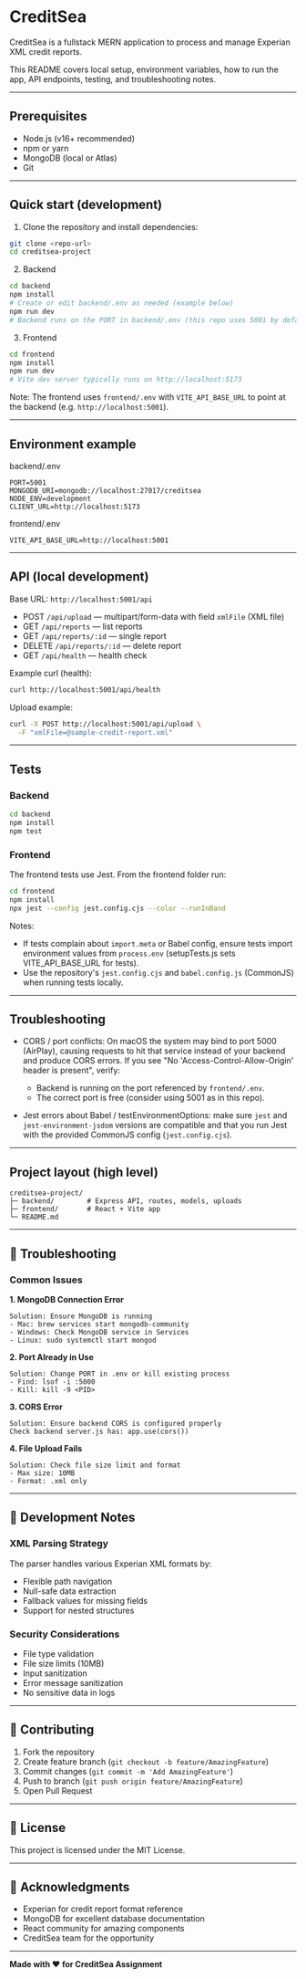 # CreditSea

CreditSea is a fullstack MERN application to process and manage Experian XML credit reports.

This README covers local setup, environment variables, how to run the app, API endpoints, testing, and troubleshooting notes.

---

## Prerequisites

- Node.js (v16+ recommended)
- npm or yarn
- MongoDB (local or Atlas)
- Git

---

## Quick start (development)

1. Clone the repository and install dependencies:

```bash
git clone <repo-url>
cd creditsea-project
```

2. Backend

```bash
cd backend
npm install
# Create or edit backend/.env as needed (example below)
npm run dev
# Backend runs on the PORT in backend/.env (this repo uses 5001 by default)
```

3. Frontend

```bash
cd frontend
npm install
npm run dev
# Vite dev server typically runs on http://localhost:5173
```

Note: The frontend uses `frontend/.env` with `VITE_API_BASE_URL` to point at the backend (e.g. `http://localhost:5001`).

---

## Environment example

backend/.env

```env
PORT=5001
MONGODB_URI=mongodb://localhost:27017/creditsea
NODE_ENV=development
CLIENT_URL=http://localhost:5173
```

frontend/.env

```env
VITE_API_BASE_URL=http://localhost:5001
```

---

## API (local development)

Base URL: `http://localhost:5001/api`

- POST `/api/upload` — multipart/form-data with field `xmlFile` (XML file)
- GET `/api/reports` — list reports
- GET `/api/reports/:id` — single report
- DELETE `/api/reports/:id` — delete report
- GET `/api/health` — health check

Example curl (health):

```bash
curl http://localhost:5001/api/health
```

Upload example:

```bash
curl -X POST http://localhost:5001/api/upload \
  -F "xmlFile=@sample-credit-report.xml"
```

---

## Tests

### Backend

```bash
cd backend
npm install
npm test
```

### Frontend

The frontend tests use Jest. From the frontend folder run:

```bash
cd frontend
npm install
npx jest --config jest.config.cjs --color --runInBand
```

Notes:

- If tests complain about `import.meta` or Babel config, ensure tests import environment values from `process.env` (setupTests.js sets VITE_API_BASE_URL for tests).
- Use the repository's `jest.config.cjs` and `babel.config.js` (CommonJS) when running tests locally.

---

## Troubleshooting

- CORS / port conflicts: On macOS the system may bind to port 5000 (AirPlay), causing requests to hit that service instead of your backend and produce CORS errors. If you see "No 'Access-Control-Allow-Origin' header is present", verify:

  - Backend is running on the port referenced by `frontend/.env`.
  - The correct port is free (consider using 5001 as in this repo).

- Jest errors about Babel / testEnvironmentOptions: make sure `jest` and `jest-environment-jsdom` versions are compatible and that you run Jest with the provided CommonJS config (`jest.config.cjs`).

---

## Project layout (high level)

```
creditsea-project/
├─ backend/        # Express API, routes, models, uploads
├─ frontend/       # React + Vite app
└─ README.md
```

---


## 🐛 Troubleshooting

### Common Issues

**1. MongoDB Connection Error**

```
Solution: Ensure MongoDB is running
- Mac: brew services start mongodb-community
- Windows: Check MongoDB service in Services
- Linux: sudo systemctl start mongod
```

**2. Port Already in Use**

```
Solution: Change PORT in .env or kill existing process
- Find: lsof -i :5000
- Kill: kill -9 <PID>
```

**3. CORS Error**

```
Solution: Ensure backend CORS is configured properly
Check backend server.js has: app.use(cors())
```

**4. File Upload Fails**

```
Solution: Check file size limit and format
- Max size: 10MB
- Format: .xml only
```

---

## 📝 Development Notes

### XML Parsing Strategy

The parser handles various Experian XML formats by:

- Flexible path navigation
- Null-safe data extraction
- Fallback values for missing fields
- Support for nested structures

### Security Considerations

- File type validation
- File size limits (10MB)
- Input sanitization
- Error message sanitization
- No sensitive data in logs

---

## 🤝 Contributing

1. Fork the repository
2. Create feature branch (`git checkout -b feature/AmazingFeature`)
3. Commit changes (`git commit -m 'Add AmazingFeature'`)
4. Push to branch (`git push origin feature/AmazingFeature`)
5. Open Pull Request

---

## 📄 License

This project is licensed under the MIT License.

---



## 🙏 Acknowledgments

- Experian for credit report format reference
- MongoDB for excellent database documentation
- React community for amazing components
- CreditSea team for the opportunity

---


**Made with ❤️ for CreditSea Assignment**
